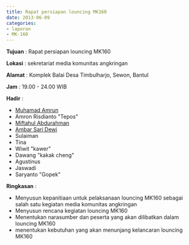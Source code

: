 ```yaml
---
title: Rapat persiapan louncing MK160
date: 2013-06-09
categories:
- laporan
- MK-160
---
```



**Tujuan** : Rapat persiapan louncing MK160

**Lokasi** : sekretariat media komunitas angkringan 

**Alamat** : Komplek Balai Desa Timbulharjo, Sewon, Bantul 

**Jam** : 19.00 - 24.00 WIB 

**Hadir** :
* [Muhamad Amrun](http://wiki.ciptamedia.org/wiki/Muhamad_Amrun)
* Amron Risdianto "Tepos"
* [Miftahul Abdurahman](http://wiki.ciptamedia.org/wiki/Miftahul_Abdurrakhman)
* [Ambar Sari Dewi](http://wiki.ciptamedia.org/wiki/Ambar_Sari_Dewi)
* Sulaiman
* Tina
* Wiwit "kawer" 
* Dawang "kakak cheng"
* Agustinus
* Jaswadi
* Saryanto "Gopek"

**Ringkasan** :
* Menyusun kepanitiaan untuk pelaksanaan louncing MK160 sebagai salah satu kegiatan media komunitas angkringan
* Menyusun rencana kegiatan louncing MK160
* Menentukan narasumber dan peserta yang akan dilibatkan dalam louncing MK160
* menentukan kebutuhan yang akan menunjang kelancaran louncing MK160
